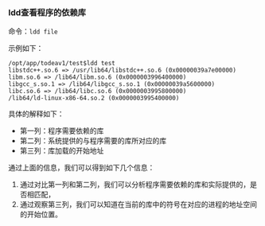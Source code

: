 ### ldd查看程序的依赖库

命令：`ldd file`

示例如下：

```shell
/opt/app/todeav1/test$ldd test
libstdc++.so.6 => /usr/lib64/libstdc++.so.6 (0x00000039a7e00000)
libm.so.6 => /lib64/libm.so.6 (0x0000003996400000)
libgcc_s.so.1 => /lib64/libgcc_s.so.1 (0x00000039a5600000)
libc.so.6 => /lib64/libc.so.6 (0x0000003995800000)
/lib64/ld-linux-x86-64.so.2 (0x0000003995400000)
```

具体的解释如下：

- 第一列：程序需要依赖的库
- 第二列：系统提供的与程序需要的库所对应的库
- 第三列：库加载的开始地址

通过上面的信息，我们可以得到如下几个信息：

1. 通过对比第一列和第二列，我们可以分析程序需要依赖的库和实际提供的，是否相匹配，
2. 通过观察第三列，我们可以知道在当前的库中的符号在对应的进程的地址空间的开始位置。